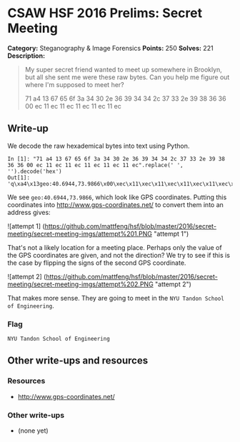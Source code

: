 # CSAW HSF 2016 Prelims: Secret Meeting

**Category:** Steganography & Image Forensics
**Points:** 250
**Solves:** 221
**Description:**

> My super secret friend wanted to meet up somewhere in Brooklyn, but all she sent me were these raw bytes. Can you help me figure out where I'm supposed to meet her?
> 
> 71 a4 13 67 65 6f 3a 34 30 2e 36 39 34 34 2c 37
> 33 2e 39 38 36 36 00 ec 11 ec 11 ec 11 ec 11 ec
> 11 ec

## Write-up

We decode the raw hexademical bytes into text using Python.

```
In [1]: "71 a4 13 67 65 6f 3a 34 30 2e 36 39 34 34 2c 37 33 2e 39 38 36 36 00 ec 11 ec 11 ec 11 ec 11 ec 11 ec".replace(' ', '').decode('hex')
Out[1]: 'q\xa4\x13geo:40.6944,73.9866\x00\xec\x11\xec\x11\xec\x11\xec\x11\xec\x11\xec'
```

We see `geo:40.6944,73.9866`, which look like GPS coordinates. Putting this coordinates into http://www.gps-coordinates.net/ to convert them into an address gives:

![attempt 1] (https://github.com/mattfeng/hsf/blob/master/2016/secret-meeting/secret-meeting-imgs/attempt%201.PNG "attempt 1")

That's not a likely location for a meeting place. Perhaps only the value of the GPS coordinates are given, and not the direction? We try to see if this is the case by flipping the signs of the second GPS coordinate.

![attempt 2] (https://github.com/mattfeng/hsf/blob/master/2016/secret-meeting/secret-meeting-imgs/attempt%202.PNG "attempt 2")

That makes more sense. They are going to meet in the `NYU Tandon School of Engineering`.

### Flag

`NYU Tandon School of Engineering`

## Other write-ups and resources

### Resources
* http://www.gps-coordinates.net/

### Other write-ups
* (none yet)
